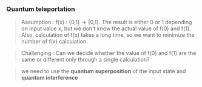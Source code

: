 ### Quantum teleportation

> Assumption : f(x) : {0,1} -> {0,1}. The result is either 0 or 1 depending on input value x, but we don't know the actual value of 
f(0) and f(1). Also, calculation of f(x) takes a long time, so we want to minimize the number of f(x) calculation.

> Challenging : Can we decide whether the value of f(0) and f(1) are the same or different only through a single calculation?

> we need to use the **quantum superposition** of the input state and **quantum interference**




